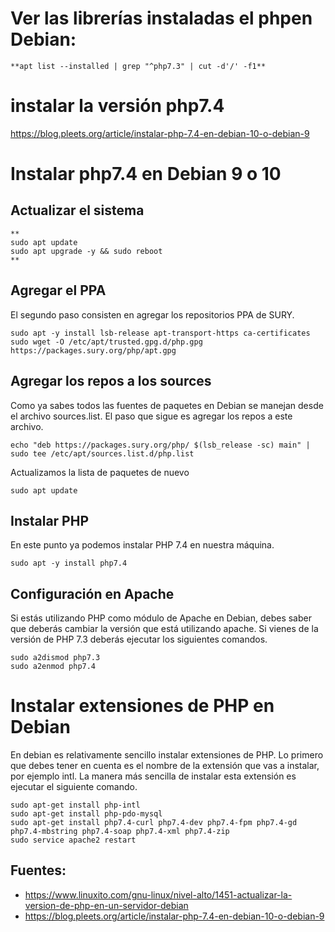 # Ver las librerías instaladas el phpen Debian:
~~~
**apt list --installed | grep "^php7.3" | cut -d'/' -f1**
~~~

# instalar la versión php7.4

https://blog.pleets.org/article/instalar-php-7.4-en-debian-10-o-debian-9

# Instalar php7.4 en Debian 9 o 10
## Actualizar el sistema

~~~
**
sudo apt update
sudo apt upgrade -y && sudo reboot
**
~~~

## Agregar el PPA

El segundo paso consisten en agregar los repositorios PPA de SURY.

~~~
sudo apt -y install lsb-release apt-transport-https ca-certificates 
sudo wget -O /etc/apt/trusted.gpg.d/php.gpg https://packages.sury.org/php/apt.gpg
~~~

## Agregar los repos a los sources
Como ya sabes todos las fuentes de paquetes en Debian se manejan desde el archivo sources.list. El paso que sigue es agregar los repos a este archivo.

~~~
echo "deb https://packages.sury.org/php/ $(lsb_release -sc) main" | sudo tee /etc/apt/sources.list.d/php.list
~~~

Actualizamos la lista de paquetes de nuevo
~~~
sudo apt update
~~~

## Instalar PHP
En este punto ya podemos instalar PHP 7.4 en nuestra máquina.
~~~
sudo apt -y install php7.4
~~~

## Configuración en Apache
Si estás utilizando PHP como módulo de Apache en Debian, debes saber que deberás cambiar la versión que está utilizando apache. Si vienes de la versión de PHP 7.3 deberás ejecutar los siguientes comandos.

~~~
sudo a2dismod php7.3
sudo a2enmod php7.4
~~~


# Instalar extensiones de PHP en Debian
En debian es relativamente sencillo instalar extensiones de PHP. Lo primero que debes tener en cuenta es el nombre de la extensión que vas a instalar, por ejemplo intl. La manera más sencilla de instalar esta extensión es ejecutar el siguiente comando.

~~~
sudo apt-get install php-intl
sudo apt-get install php-pdo-mysql
sudo apt-get install php7.4-curl php7.4-dev php7.4-fpm php7.4-gd php7.4-mbstring php7.4-soap php7.4-xml php7.4-zip
sudo service apache2 restart
~~~


## Fuentes:
- https://www.linuxito.com/gnu-linux/nivel-alto/1451-actualizar-la-version-de-php-en-un-servidor-debian
- https://blog.pleets.org/article/instalar-php-7.4-en-debian-10-o-debian-9
